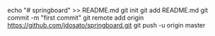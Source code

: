 echo "# springboard" >> README.md
git init
git add README.md
git commit -m "first commit"
git remote add origin https://github.com/jdosato/springboard.git
git push -u origin master
